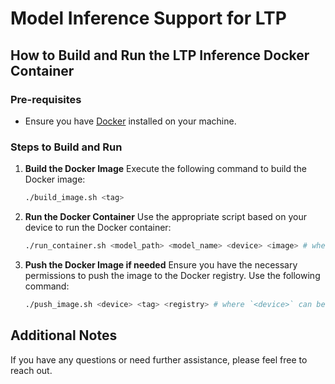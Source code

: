 # Model Inference Support for LTP

## How to Build and Run the LTP Inference Docker Container

### Pre-requisites
- Ensure you have [Docker](https://www.docker.com/get-started) installed on your machine.

### Steps to Build and Run

1. **Build the Docker Image**
   Execute the following command to build the Docker image:
   ```bash
   ./build_image.sh <tag>
   ```

2. **Run the Docker Container**
   Use the appropriate script based on your device to run the Docker container:
   ```bash
   ./run_container.sh <model_path> <model_name> <device> <image> # where `<device>` can be `cuda` or `rocm`.
   ```

3. **Push the Docker Image if needed**
   Ensure you have the necessary permissions to push the image to the Docker registry. Use the following command:
   ```bash
   ./push_image.sh <device> <tag> <registry> # where `<device>` can be `cuda` or `rocm`, and `<tag>` is the tag you want to assign to the image whose default value is `latest`.
   ```

## Additional Notes

If you have any questions or need further assistance, please feel free to reach out.
